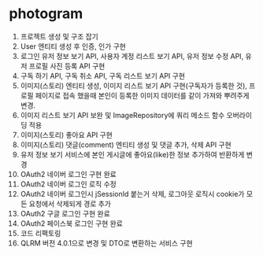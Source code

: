 # photogram

1. 프로젝트 생성 및 구조 잡기
2. User 엔티티 생성 후 인증, 인가 구현 
3. 로그인 유저 정보 보기 API, 사용자 계정 리스트 보기 API, 유저 정보 수정 API, 유저 프로필 사진 등록 API 구현
4. 구독 하기 API, 구독 취소 API, 구독 리스트 보기 API 구현
5. 이미지(스토리) 엔티티 생성, 이미지 리스트 보기 API 구현(구독자가 등록한 것), 프로필 페이지로 접속 했을때 본인이 등록한 이미지 데이터를 같이 가져와 뿌려주게 변경.
6. 이미지 리스트 보기 API 보완 및 ImageRepository에 쿼리 메소드 함수 오버라이딩 적용
7. 이미지(스토리) 좋아요 API 구현
8. 이미지(스토리) 댓글(comment) 엔티티 생성 및 댓글 추가, 삭제 API 구현
9. 유저 정보 보기 서비스에 본인 게시글에 좋아요(like)한 정보 추가하여 반환하게 변경
10. OAuth2 네이버 로그인 구현 완료
11. OAuth2 네이버 로그인 로직 수정
12. OAuth2 네이버 로그인시 jSessionId 붙는거 삭제, 로그아웃 로직시 cookie가 모든 요청에서 삭제되게 경로 추가
13. OAuth2 구글 로그인 구현 완료
14. OAuth2 페이스북 로그인 구현 완료
15. 코드 리팩토링
16. QLRM 버전 4.0.1으로 변경 및 DTO로 변환하는 서비스 구현